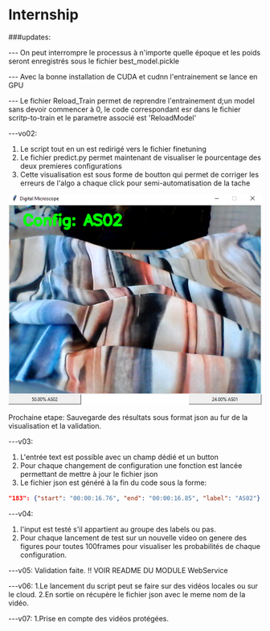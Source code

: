 # Internship

###updates:

--- On peut interrompre le processus à n'importe quelle époque et les poids seront enregistrés sous le fichier best_model.pickle  


--- Avec la bonne installation de CUDA et cudnn l'entrainement se lance en GPU


--- Le fichier Reload_Train permet de reprendre l'entrainement d;un model sans devoir commencer à 0, le code correspondant esr dans le fichier scritp-to-train et le parametre associé est 'ReloadModel'

---vo02:
1. Le script tout en un est redirigé vers le fichier finetuning 
2. Le fichier predict.py permet maintenant de visualiser le pourcentage des deux premieres configurations
3. Cette visualisation est sous forme de boutton qui permet de corriger les erreurs de l'algo a chaque click pour semi-automatisation de la tache
         
![capture du resultat](https://github.com/izaganami/Internship/blob/master/1905.PNG "Capture")
         
 Prochaine etape:
      Sauvegarde des résultats sous format json au fur de la visualisation et la validation.

---v03:
1. L'entrée text est possible avec un champ dédié et un button 
2. Pour chaque changement de configuration une fonction est lancée permettant de mettre à jour le fichier json
3. Le fichier json est généré à la fin du code sous la forme:

```json
"183": {"start": "00:00:16.76", "end": "00:00:16.85", "label": "AS02"}
```

---v04:
1. l'input est testé s'il appartient au groupe des labels ou pas.
2. Pour chaque lancement de test sur un nouvelle video on genere des figures pour toutes 100frames pour visualiser les probabilités de chaque configuration.

---v05:
Validation faite.
!! VOIR README DU MODULE WebService

---v06:
1.Le lancement du script peut se faire sur des vidéos locales ou sur le cloud.
2.En sortie on récupère le fichier json avec le meme nom de la vidéo.

---v07:
1.Prise en compte des vidéos protégées.



